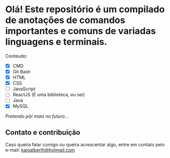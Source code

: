 # Olá! Este repositório é um compilado de anotações de comandos importantes e comuns de variadas linguagens e terminais.
Conteudo:
- [x] CMD
- [x] Git Bash
- [x] HTML
- [x] CSS 
- [ ] JavaScript
- [ ] ReactJS (É uma biblioteca, eu sei)
- [ ] Java
- [x] MySQL

_Pretendo pôr mais no futuro..._

## Contato e contribuição
Caso queira falar comigo ou queira acrescentar algo, entre em contato pelo e-mail: kaioalberth@hotmail.com